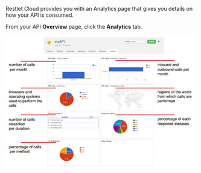 Restlet Cloud provides you with an Analytics page that gives you details on how your API is consumed.

From your API **Overview** page, click the **Analytics** tab.

![Analytics](images/analytics.jpg "Analytics")


<!---#Data storage coming soon or not
-->
